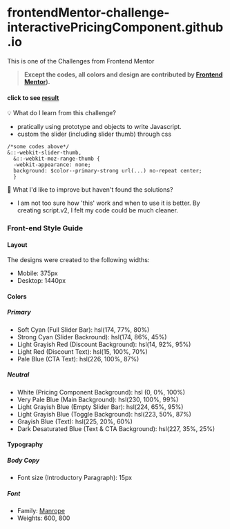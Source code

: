 # frontendMentor-challenge-interactivePricingComponent.github.io
This is one of the Challenges from Frontend Mentor

> **Except the codes, all colors and design are contributed by [Frontend Mentor](https://www.frontendmentor.io/solutions)).**

#### click to see [result](#)


💡 What do I learn from this challenge?
- pratically using prototype and objects to write Javascript.
- custom the slider (including slider thumb) through css

``` scss=
/*some codes above*/
&::-webkit-slider-thumb,
  &::-webkit-moz-range-thumb {
  -webkit-appearance: none;
  background: $color--primary-strong url(...) no-repeat center;
  }
```

🚩 What I'd like to improve but haven't found the solutions?
- I am not too sure how 'this' work and when to use it is better. By creating script.v2, I felt my code could be much cleaner.



### Front-end Style Guide

#### Layout

The designs were created to the following widths:

- Mobile: 375px
- Desktop: 1440px

#### Colors

##### Primary

- Soft Cyan (Full Slider Bar): hsl(174, 77%, 80%)
- Strong Cyan (Slider Backround): hsl(174, 86%, 45%)
- Light Grayish Red (Discount Background): hsl(14, 92%, 95%)
- Light Red (Discount Text): hsl(15, 100%, 70%)
- Pale Blue (CTA Text): hsl(226, 100%, 87%)

##### Neutral

- White (Pricing Component Background): hsl (0, 0%, 100%)
- Very Pale Blue (Main Background): hsl(230, 100%, 99%)
- Light Grayish Blue (Empty Slider Bar): hsl(224, 65%, 95%)
- Light Grayish Blue (Toggle Background): hsl(223, 50%, 87%)
- Grayish Blue (Text): hsl(225, 20%, 60%)
- Dark Desaturated Blue (Text & CTA Background): hsl(227, 35%, 25%)

#### Typography

##### Body Copy

- Font size (Introductory Paragraph): 15px

##### Font

- Family: [Manrope](https://fonts.google.com/specimen/Manrope)
- Weights: 600, 800
